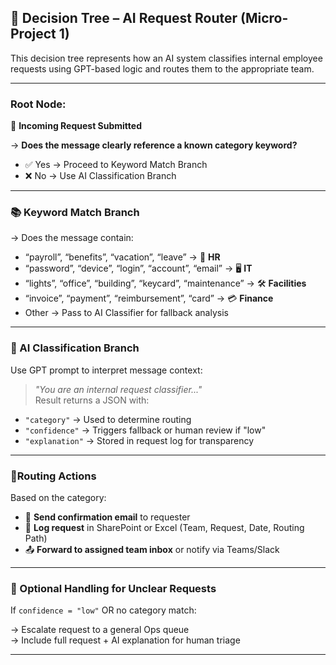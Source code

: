 ## 🌳 Decision Tree – AI Request Router (Micro-Project 1)

This decision tree represents how an AI system classifies internal employee requests using GPT-based logic and routes them to the appropriate team.

---

### Root Node:
📨 **Incoming Request Submitted**

→ **Does the message clearly reference a known category keyword?**

- ✅ Yes → Proceed to Keyword Match Branch  
- ❌ No → Use AI Classification Branch

---

### 📚 Keyword Match Branch

→ Does the message contain:

- “payroll”, “benefits”, “vacation”, “leave” → 🏢 **HR**
- “password”, “device”, “login”, “account”, “email” → 🖥️ **IT**
- “lights”, “office”, “building”, “keycard”, “maintenance” → 🛠️ **Facilities**
- “invoice”, “payment”, “reimbursement”, “card” → 💳 **Finance**
- Other → Pass to AI Classifier for fallback analysis

---

### 🤖 AI Classification Branch

Use GPT prompt to interpret message context:
> *"You are an internal request classifier..."*  
Result returns a JSON with:
- `"category"` → Used to determine routing  
- `"confidence"` → Triggers fallback or human review if "low"  
- `"explanation"` → Stored in request log for transparency

---

### 📍Routing Actions

Based on the category:

- 📧 **Send confirmation email** to requester  
- 🧾 **Log request** in SharePoint or Excel (Team, Request, Date, Routing Path)  
- 📤 **Forward to assigned team inbox** or notify via Teams/Slack

---

### 🔁 Optional Handling for Unclear Requests

If `confidence = "low"` OR no category match:

→ Escalate request to a general Ops queue  
→ Include full request + AI explanation for human triage

---
